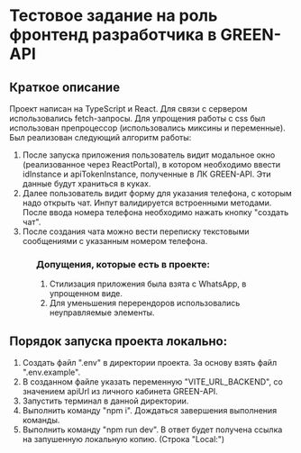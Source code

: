 <h1>Тестовое задание на роль фронтенд разработчика в GREEN-API</h1>
<section>
  <h2>Краткое описание</h2>
  Проект написан на TypeScript и React. Для связи с сервером использовались fetch-запросы. Для упрощения работы с css был использован препроцессор (использовались миксины и переменные). Был реализован следующий алгоритм работы:
  <ol>
    <li>После запуска приложения пользователь видит модальное окно (реализованное через ReactPortal), в котором необходимо ввести idInstance и apiTokenInstance, полученные в ЛК GREEN-API. Эти данные будут храниться в куках.</li>
    <li>Далее пользователь видит форму для указания телефона, с которым надо открыть чат. Инпут валидируется встроенными методами. После ввода номера телефона необходимо нажать кнопку "создать чат".</li>
    <li>После создания чата можно вести переписку текстовыми сообщениями с указанным номером телефона.</li>
  <ol>
  <h3>Допущения, которые есть в проекте:</h3>
  <ol> 
    <li>Стилизация приложения была взята с WhatsApp, в упрощенном виде.</li>
    <li>Для уменьшения перерендоров использовались неуправляемые элементы.</li>
  </ol>
</section>
<section>
  <h2>Порядок запуска проекта локально: </h2>
  <ol>
    <li>Создать файл ".env"  в директории проекта. За основу взять файл ".env.example".</li>
    <li> В созданном файле указать переменную "VITE_URL_BACKEND", со значением apiUrl из личного кабинета GREEN-API.</li>
    <li>Запустить терминал в данной директории.</li>
    <li> Выполнить команду "npm i". Дождаться завершения выполнения команды.</li>
    <li> Выполнить команду "npm run dev". В ответ будет получена ссылка на запушенную локальную копию. (Строка "Local:")</li>
  </ol>
</section>